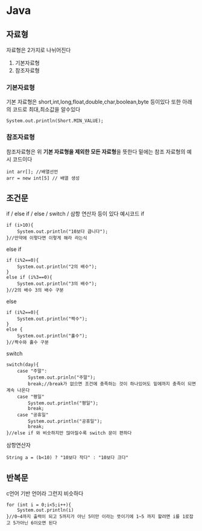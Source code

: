 # Java
## 자료형
자료형은 2가지로 나뉘어진다 
1. 기본자료형
2. 참조자료형
### 기본자료형
기본 자료형은 
short,int,long,float,double,char,boolean,byte 등이있다
또한 아래의 코드로 최대,최소값을 알수있다
``` System.out.println(Short.MAX_VALUE);
System.out.println(Short.MIN_VALUE);
```
### 참조자료형
참조자료형은 위 **기본 자료형을 제외한 모든 자료형**을 뜻한다
밑에는 참조 자료형의 예시 코드이다
```
int arr[]; //배열선언
arr = new int[5] // 배열 생성
```
## 조건문
if / else if / else / switch / 삼항 연산자 등이 있다 예시코드
if
```
if (i>10){
    System.out.println("10보다 큽니다");
}//만약에 이렇다면 이렇게 해라 라는식
```
else if
```
if (i%2==0){
    System.out.println("2의 배수");
}
else if (i%3==0){
    System.out.println("3의 배수");
}//2의 배수 3의 배수 구분
```
else 
```
if (i%2==0){
    System.out.println("짝수");
}
else {
    System.out.println("홀수");
}//짝수와 홀수 구분
```
switch
```
switch(day){
    case "주말":
        System.out.prinln("주말");
        break;//break가 없으면 조건에 충족하는 것이 하나있어도 밑에까지 충족이 되면 계속 나온다
    case "평일"
        System.out.println("평일");
        break;
    case "공휴일"
        System.out.println("공휴일");
        break;
}//else if 와 비슷하지만 많아질수록 switch 문이 편하다
```
삼항연산자
```
String a = (b<10) ? "10보다 작다" : "10보다 크다"
```
## 반복문
c언어 기반 언어라 그런지 비슷하다
```
for (int i = 0;i<5;i++){
    System.out.println(i)
}//0~4까지 출력이 되고 5까지가 아닌 5미만 이라는 뜻이기에 1~5 까지 할려면 i를 1로잡고 5가아닌 6이오면 된다
```


